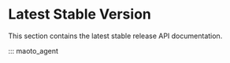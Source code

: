 # Latest Stable Version

This section contains the latest stable release API documentation.

::: maoto_agent
